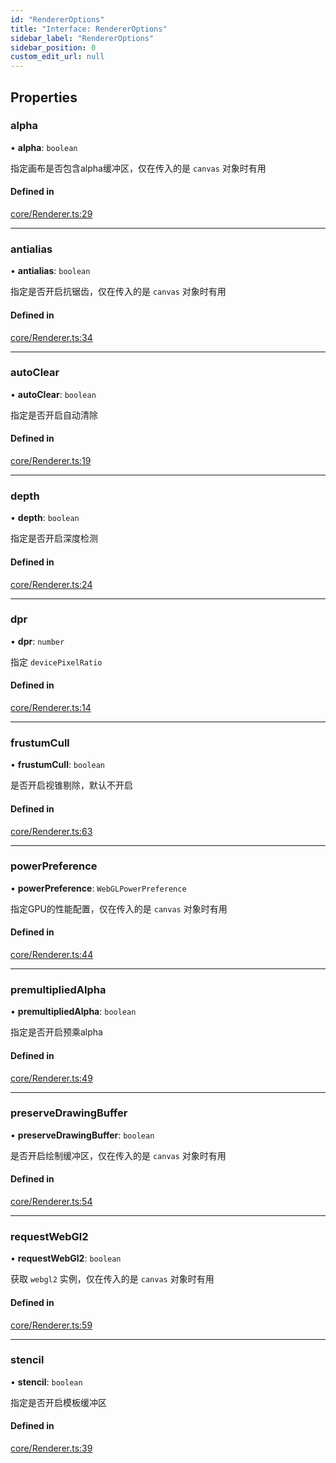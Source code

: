 ```yaml
---
id: "RendererOptions"
title: "Interface: RendererOptions"
sidebar_label: "RendererOptions"
sidebar_position: 0
custom_edit_url: null
---
```


## Properties

### alpha

• **alpha**: `boolean`

指定画布是否包含alpha缓冲区，仅在传入的是 `canvas` 对象时有用

#### Defined in

[core/Renderer.ts:29](https://github.com/sakitam-gis/vis-engine/blob/master/src/core/Renderer.ts?at&#x3D;1dddf76#line&#x3D;29)

___

### antialias

• **antialias**: `boolean`

指定是否开启抗锯齿，仅在传入的是 `canvas` 对象时有用

#### Defined in

[core/Renderer.ts:34](https://github.com/sakitam-gis/vis-engine/blob/master/src/core/Renderer.ts?at&#x3D;1dddf76#line&#x3D;34)

___

### autoClear

• **autoClear**: `boolean`

指定是否开启自动清除

#### Defined in

[core/Renderer.ts:19](https://github.com/sakitam-gis/vis-engine/blob/master/src/core/Renderer.ts?at&#x3D;1dddf76#line&#x3D;19)

___

### depth

• **depth**: `boolean`

指定是否开启深度检测

#### Defined in

[core/Renderer.ts:24](https://github.com/sakitam-gis/vis-engine/blob/master/src/core/Renderer.ts?at&#x3D;1dddf76#line&#x3D;24)

___

### dpr

• **dpr**: `number`

指定 `devicePixelRatio`

#### Defined in

[core/Renderer.ts:14](https://github.com/sakitam-gis/vis-engine/blob/master/src/core/Renderer.ts?at&#x3D;1dddf76#line&#x3D;14)

___

### frustumCull

• **frustumCull**: `boolean`

是否开启视锥剔除，默认不开启

#### Defined in

[core/Renderer.ts:63](https://github.com/sakitam-gis/vis-engine/blob/master/src/core/Renderer.ts?at&#x3D;1dddf76#line&#x3D;63)

___

### powerPreference

• **powerPreference**: `WebGLPowerPreference`

指定GPU的性能配置，仅在传入的是 `canvas` 对象时有用

#### Defined in

[core/Renderer.ts:44](https://github.com/sakitam-gis/vis-engine/blob/master/src/core/Renderer.ts?at&#x3D;1dddf76#line&#x3D;44)

___

### premultipliedAlpha

• **premultipliedAlpha**: `boolean`

指定是否开启预乘alpha

#### Defined in

[core/Renderer.ts:49](https://github.com/sakitam-gis/vis-engine/blob/master/src/core/Renderer.ts?at&#x3D;1dddf76#line&#x3D;49)

___

### preserveDrawingBuffer

• **preserveDrawingBuffer**: `boolean`

是否开启绘制缓冲区，仅在传入的是 `canvas` 对象时有用

#### Defined in

[core/Renderer.ts:54](https://github.com/sakitam-gis/vis-engine/blob/master/src/core/Renderer.ts?at&#x3D;1dddf76#line&#x3D;54)

___

### requestWebGl2

• **requestWebGl2**: `boolean`

获取 `webgl2` 实例，仅在传入的是 `canvas` 对象时有用

#### Defined in

[core/Renderer.ts:59](https://github.com/sakitam-gis/vis-engine/blob/master/src/core/Renderer.ts?at&#x3D;1dddf76#line&#x3D;59)

___

### stencil

• **stencil**: `boolean`

指定是否开启模板缓冲区

#### Defined in

[core/Renderer.ts:39](https://github.com/sakitam-gis/vis-engine/blob/master/src/core/Renderer.ts?at&#x3D;1dddf76#line&#x3D;39)
